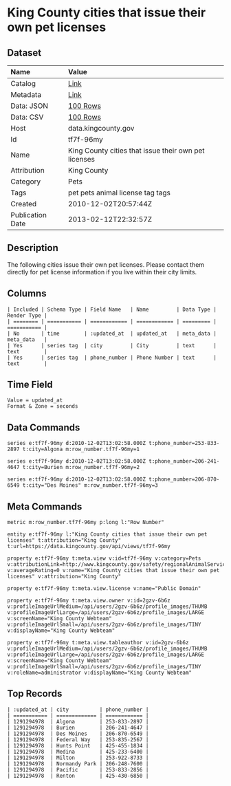 # King County cities that issue their own pet licenses

## Dataset

| Name | Value |
| :--- | :---- |
| Catalog | [Link](https://catalog.data.gov/dataset/king-county-cities-that-issue-their-own-pet-licenses-90a36) |
| Metadata | [Link](https://data.kingcounty.gov/api/views/tf7f-96my) |
| Data: JSON | [100 Rows](https://data.kingcounty.gov/api/views/tf7f-96my/rows.json?max_rows=100) |
| Data: CSV | [100 Rows](https://data.kingcounty.gov/api/views/tf7f-96my/rows.csv?max_rows=100) |
| Host | data.kingcounty.gov |
| Id | tf7f-96my |
| Name | King County cities that issue their own pet licenses |
| Attribution | King County |
| Category | Pets |
| Tags | pet pets animal license tag tags |
| Created | 2010-12-02T20:57:44Z |
| Publication Date | 2013-02-12T22:32:57Z |

## Description

The following cities issue their own pet licenses. Please contact them directly for pet license information if you live within their city limits.

## Columns

```ls
| Included | Schema Type | Field Name   | Name         | Data Type | Render Type |
| ======== | =========== | ============ | ============ | ========= | =========== |
| No       | time        | :updated_at  | updated_at   | meta_data | meta_data   |
| Yes      | series tag  | city         | City         | text      | text        |
| Yes      | series tag  | phone_number | Phone Number | text      | text        |
```

## Time Field

```ls
Value = updated_at
Format & Zone = seconds
```

## Data Commands

```ls
series e:tf7f-96my d:2010-12-02T13:02:58.000Z t:phone_number=253-833-2897 t:city=Algona m:row_number.tf7f-96my=1

series e:tf7f-96my d:2010-12-02T13:02:58.000Z t:phone_number=206-241-4647 t:city=Burien m:row_number.tf7f-96my=2

series e:tf7f-96my d:2010-12-02T13:02:58.000Z t:phone_number=206-870-6549 t:city="Des Moines" m:row_number.tf7f-96my=3
```

## Meta Commands

```ls
metric m:row_number.tf7f-96my p:long l:"Row Number"

entity e:tf7f-96my l:"King County cities that issue their own pet licenses" t:attribution="King County" t:url=https://data.kingcounty.gov/api/views/tf7f-96my

property e:tf7f-96my t:meta.view v:id=tf7f-96my v:category=Pets v:attributionLink=http://www.kingcounty.gov/safety/regionalAnimalServices/ v:averageRating=0 v:name="King County cities that issue their own pet licenses" v:attribution="King County"

property e:tf7f-96my t:meta.view.license v:name="Public Domain"

property e:tf7f-96my t:meta.view.owner v:id=2gzv-6b6z v:profileImageUrlMedium=/api/users/2gzv-6b6z/profile_images/THUMB v:profileImageUrlLarge=/api/users/2gzv-6b6z/profile_images/LARGE v:screenName="King County Webteam" v:profileImageUrlSmall=/api/users/2gzv-6b6z/profile_images/TINY v:displayName="King County Webteam"

property e:tf7f-96my t:meta.view.tableauthor v:id=2gzv-6b6z v:profileImageUrlMedium=/api/users/2gzv-6b6z/profile_images/THUMB v:profileImageUrlLarge=/api/users/2gzv-6b6z/profile_images/LARGE v:screenName="King County Webteam" v:profileImageUrlSmall=/api/users/2gzv-6b6z/profile_images/TINY v:roleName=administrator v:displayName="King County Webteam"
```

## Top Records

```ls
| :updated_at | city          | phone_number | 
| =========== | ============= | ============ | 
| 1291294978  | Algona        | 253-833-2897 | 
| 1291294978  | Burien        | 206-241-4647 | 
| 1291294978  | Des Moines    | 206-870-6549 | 
| 1291294978  | Federal Way   | 253-835-2567 | 
| 1291294978  | Hunts Point   | 425-455-1834 | 
| 1291294978  | Medina        | 425-233-6400 | 
| 1291294978  | Milton        | 253-922-8733 | 
| 1291294978  | Normandy Park | 206-248-7600 | 
| 1291294978  | Pacific       | 253-833-2856 | 
| 1291294978  | Renton        | 425-430-6850 | 
```